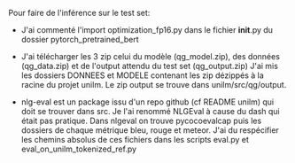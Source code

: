Pour faire de l'inférence sur le test set:

- J'ai commenté l'import optimization_fp16.py dans le fichier __init__.py du dossier pytorch_pretrained_bert

- J'ai télécharger les 3 zip celui du modèle (qg_model.zip), des données (qg_data.zip) et de l'output attendu du test set (qg_output.zip)
J'ai mis les dossiers DONNEES et MODELE contenant les zip dézippés à la racine du projet unilm. Le zip output se trouve dans unilm/src/qg/output.

- nlg-eval est un package issu d'un repo github (cf README unilm) qui doit se trouver dans src. Je l'ai renommé NLGEval à cause du dash qui était pas pratique. Dans nlgeval on trouve pycocoevalcap puis les dossiers de chaque métrique bleu, rouge et meteor. J'ai du respécifier les chemins absolus de ces fichiers dans les scripts eval.py et eval_on_unilm_tokenized_ref.py
